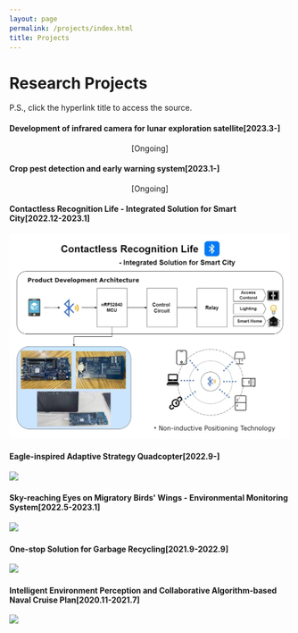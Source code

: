 ```yaml
---
layout: page
permalink: /projects/index.html
title: Projects
---
```


# Research Projects

P.S., click the hyperlink title to access the source.<br>

#### **Development of infrared camera for lunar exploration satellite**[2023.3-]

<center>
    [Ongoing]
</center>

#### **Crop pest detection and early warning system**[2023.1-]

<center>
    [Ongoing]
</center>

#### **Contactless Recognition Life - Integrated Solution for Smart City**[2022.12-2023.1]

<img src="https://github.com/JinDucheng/JinDucheng.github.io/raw/master/src/images/Contactless.png">

#### **Eagle-inspired Adaptive Strategy Quadcopter**[2022.9-]

<img src="https://github.com/JinDucheng/JinDucheng.github.io/raw/master/src/images/Quadcopter.png">

#### **Sky-reaching Eyes on Migratory Birds' Wings - Environmental Monitoring System**[2022.5-2023.1]

<img src="https://github.com/JinDucheng/JinDucheng.github.io/raw/master/src/images/migratory-bird.png">

#### **One-stop Solution for Garbage Recycling**[2021.9-2022.9]

<img src="https://github.com/JinDucheng/JinDucheng.github.io/raw/master/src/images/garbage-bin.png">

#### **Intelligent Environment Perception and Collaborative Algorithm-based Naval Cruise Plan**[2020.11-2021.7]

<img src="https://github.com/JinDucheng/JinDucheng.github.io/raw/master/src/images/Cruise.png">







